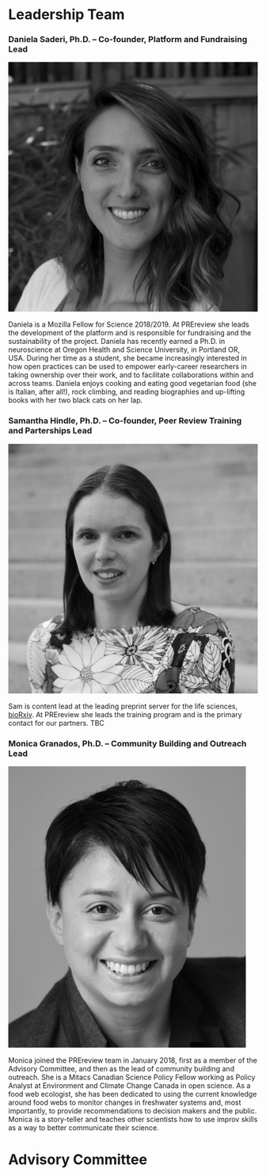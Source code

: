 # Leadership Team 

### Daniela Saderi, Ph.D. – Co-founder, Platform and Fundraising Lead  
![Daniela](../images/daniela2_bw.jpg)

Daniela is a Mozilla Fellow for Science 2018/2019. At PREreview she leads the development of the platform and is 
responsible for fundraising and the sustainability of the project. Daniela has recently earned a Ph.D. in neuroscience at 
Oregon Health and Science University, in Portland OR, USA. During her time as a student, she became increasingly interested in how 
open practices can be used to empower early-career researchers in taking ownership over their work, and to facilitate collaborations 
within and across teams. Daniela enjoys cooking and eating good vegetarian food (she is Italian, after all!), rock climbing, and reading 
biographies and up-lifting books with her two black cats on her lap.


### Samantha Hindle, Ph.D. – Co-founder, Peer Review Training and Parterships Lead  
![Sam](../images/sam2_bw.jpg)

Sam is content lead at the leading preprint server for the life sciences, [bioRxiv](https://www.biorxiv.org/). At PREreview she leads the
training program and is the primary contact for our partners. TBC


### Monica Granados, Ph.D. – Community Building and Outreach Lead  
![Monica](../images/Monica_bw.png)

Monica joined the PREreview team in January 2018, first as a member of the Advisory Committee, and then as the lead of community building and outreach. She is a Mitacs Canadian Science Policy Fellow working as Policy Analyst at Environment and Climate Change Canada in open science. 
As a food web ecologist, she has been dedicated to using the current knowledge around food webs to monitor changes in freshwater 
systems and, most importantly, to provide recommendations to decision makers and the public. Monica is a story-teller and teaches other
scientists how to use improv skills as a way to better communicate their science. 


# Advisory Committee




